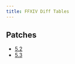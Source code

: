 ```yaml
---
title: FFXIV Diff Tables
---
```


## Patches

* [5.2](https://makar8000.github.io/ffxiv-diff/5.2/)
* [5.3](https://makar8000.github.io/ffxiv-diff/5.3/)
